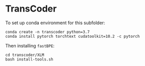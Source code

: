 # TransCoder

To set up conda environment for this subfolder:
```
conda create -n transcoder python=3.7
conda install pytorch torchtext cudatoolkit=10.2 -c pytorch
```

Then installing `fastBPE`:
```
cd transcoder/XLM
bash install-tools.sh
```
